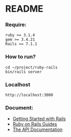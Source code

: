 # README

### Require:

```
ruby >= 3.1.4
gem >= 3.4.21
Rails >= 7.1.1
```

### How to run?

```
cd ~/project/ruby-rails
bin/rails server
```

### Localhost

```
http://localhost:3000
```

### Document:

* [Getting Started with Rails](https://guides.rubyonrails.org/getting_started.html)
* [Ruby on Rails Guides](https://guides.rubyonrails.org)
* [The API Documentation](https://api.rubyonrails.org)

